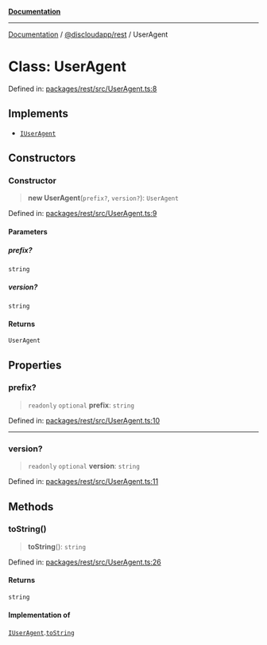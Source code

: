 [**Documentation**](../../../README.md)

***

[Documentation](../../../packages.md) / [@discloudapp/rest](../README.md) / UserAgent

# Class: UserAgent

Defined in: [packages/rest/src/UserAgent.ts:8](https://github.com/discloud/discloud.app/blob/ff86a7704bdfa4b9011141068419f0a48ab50b8b/packages/rest/src/UserAgent.ts#L8)

## Implements

- [`IUserAgent`](../interfaces/IUserAgent.md)

## Constructors

### Constructor

> **new UserAgent**(`prefix?`, `version?`): `UserAgent`

Defined in: [packages/rest/src/UserAgent.ts:9](https://github.com/discloud/discloud.app/blob/ff86a7704bdfa4b9011141068419f0a48ab50b8b/packages/rest/src/UserAgent.ts#L9)

#### Parameters

##### prefix?

`string`

##### version?

`string`

#### Returns

`UserAgent`

## Properties

### prefix?

> `readonly` `optional` **prefix**: `string`

Defined in: [packages/rest/src/UserAgent.ts:10](https://github.com/discloud/discloud.app/blob/ff86a7704bdfa4b9011141068419f0a48ab50b8b/packages/rest/src/UserAgent.ts#L10)

***

### version?

> `readonly` `optional` **version**: `string`

Defined in: [packages/rest/src/UserAgent.ts:11](https://github.com/discloud/discloud.app/blob/ff86a7704bdfa4b9011141068419f0a48ab50b8b/packages/rest/src/UserAgent.ts#L11)

## Methods

### toString()

> **toString**(): `string`

Defined in: [packages/rest/src/UserAgent.ts:26](https://github.com/discloud/discloud.app/blob/ff86a7704bdfa4b9011141068419f0a48ab50b8b/packages/rest/src/UserAgent.ts#L26)

#### Returns

`string`

#### Implementation of

[`IUserAgent`](../interfaces/IUserAgent.md).[`toString`](../interfaces/IUserAgent.md#tostring)

